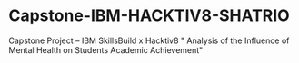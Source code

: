 # Capstone-IBM-HACKTIV8-SHATRIO
Capstone Project – IBM SkillsBuild x Hacktiv8 " Analysis of the Influence of Mental Health on Students Academic Achievement"
